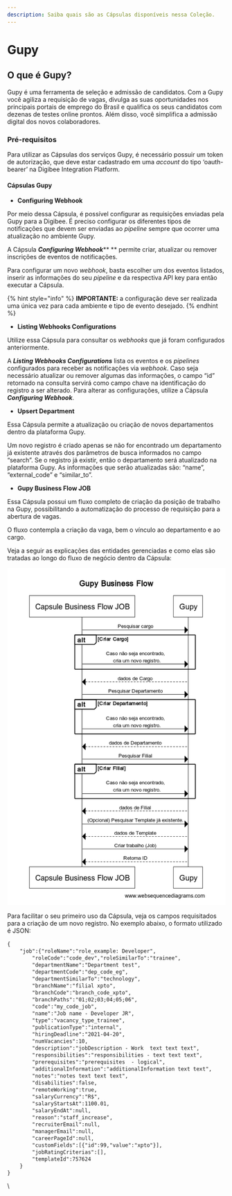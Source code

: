```yaml
---
description: Saiba quais são as Cápsulas disponíveis nessa Coleção.
---
```


# Gupy

## O que é Gupy? <a href="#h_8d1147ece8" id="h_8d1147ece8"></a>

Gupy é uma ferramenta de seleção e admissão de candidatos. Com a Gupy você agiliza a requisição de vagas, divulga as suas oportunidades nos principais portais de emprego do Brasil e qualifica os seus candidatos com dezenas de testes online prontos. Além disso, você simplifica a admissão digital dos novos colaboradores.

### Pré-requisitos <a href="#h_54bb08168f" id="h_54bb08168f"></a>

Para utilizar as Cápsulas dos serviços Gupy, é necessário possuir um token de autorização, que deve estar cadastrado em uma _account_ do tipo ‘oauth-bearer’ na Digibee Integration Platform.

#### **Cápsulas Gupy** <a href="#h_e04c742e16" id="h_e04c742e16"></a>

* **Configuring Webhook**

Por meio dessa Cápsula, é possível configurar as requisições enviadas pela Gupy para a Digibee. É preciso configurar os diferentes tipos de notificações que devem ser enviadas ao _pipeline_ sempre que ocorrer uma atualização no ambiente Gupy.

A Cápsula _**Configuring Webhook**_\*\* \*\* permite criar, atualizar ou remover inscrições de eventos de notificações.

Para configurar um novo _webhook_, basta escolher um dos eventos listados, inserir as informações do seu _pipeline_ e da respectiva API key para então executar a Cápsula.

{% hint style="info" %}
**IMPORTANTE:** a configuração deve ser realizada uma única vez para cada ambiente e tipo de evento desejado.
{% endhint %}

* **Listing Webhooks Configurations**

Utilize essa Cápsula para consultar os _webhooks_ que já foram configurados anteriormente.

A _**Listing Webhooks Configurations**_ lista os eventos e os _pipelines_ configurados para receber as notificações via _webhook_. Caso seja necessário atualizar ou remover algumas das informações, o campo “id” retornado na consulta servirá como campo chave na identificação do registro a ser alterado. Para alterar as configurações, utilize a Cápsula _**Configuring Webhook**_.

* **Upsert Department**

Essa Cápsula permite a atualização ou criação de novos departamentos dentro da plataforma Gupy.

Um novo registro é criado apenas se não for encontrado um departamento já existente através dos parâmetros de busca informados no campo “search”. Se o registro já existir, então o departamento será atualizado na plataforma Gupy. As informações que serão atualizadas são: “name”, “external\_code” e “similar\_to”.

* **Gupy Business Flow JOB**

Essa Cápsula possui um fluxo completo de criação da posição de trabalho na Gupy, possibilitando a automatização do processo de requisição para a abertura de vagas.

O fluxo contempla a criação da vaga, bem o vínculo ao departamento e ao cargo.

Veja a seguir as explicações das entidades gerenciadas e como elas são tratadas ao longo do fluxo de negócio dentro da Cápsula:

![](<../../../.gitbook/assets/01pt (2).png>)

Para facilitar o seu primeiro uso da Cápsula, veja os campos requisitados para a criação de um novo registro. No exemplo abaixo, o formato utilizado é JSON:

```
{
    "job":{"roleName":"role_example: Developer",
        "roleCode":"code_dev","roleSimilarTo":"trainee",
        "departmentName":"Department test",
        "departmentCode":"dep_code_eg",
        "departmentSimilarTo":"technology",
        "branchName":"filial xpto",
        "branchCode":"branch_code_xpto",
        "branchPaths":"01;02;03;04;05;06",
        "code":"my_code_job",
        "name":"Job name - Developer JR",
        "type":"vacancy_type_trainee",
        "publicationType":"internal",
        "hiringDeadline":"2021-04-20",
        "numVacancies":10,
        "description":"jobDescription - Work  text text text",
        "responsibilities":"responsibilities - text text text",
        "prerequisites":"prerequisites  - logical",
        "additionalInformation":"additionalInformation text text",
        "notes":"notes text text text",
        "disabilities":false,
        "remoteWorking":true,
        "salaryCurrency":"R$",
        "salaryStartsAt":1100.01,
        "salaryEndAt":null,
        "reason":"staff_increase",
        "recruiterEmail":null,
        "managerEmail":null,
        "careerPageId":null,
        "customFields":[{"id":99,"value":"xpto"}],
        "jobRatingCriterias":[],
        "templateId":757624
    }
} 
```

\\
